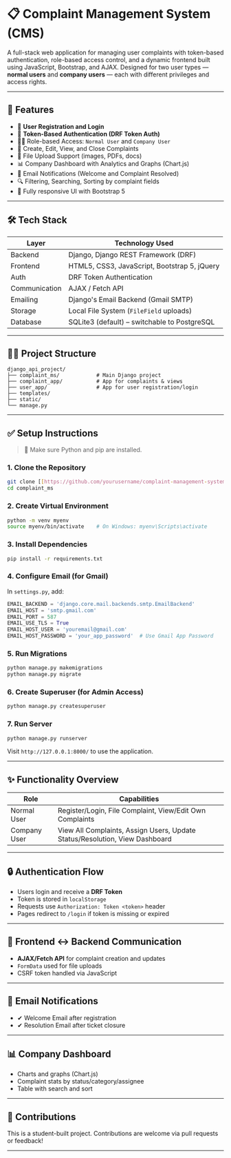 # 📋 Complaint Management System (CMS)

A full-stack web application for managing user complaints with token-based authentication, role-based access control, and a dynamic frontend built using JavaScript, Bootstrap, and AJAX. Designed for two user types — **normal users** and **company users** — each with different privileges and access rights.

---

## 🚀 Features

- 👤 **User Registration and Login**
- 🔐 **Token-Based Authentication (DRF Token Auth)**
- 🧑‍💼 Role-based Access: `Normal User` and `Company User`
- 📝 Create, Edit, View, and Close Complaints
- 📂 File Upload Support (images, PDFs, docs)
- 📊 Company Dashboard with Analytics and Graphs (Chart.js)
- 📧 Email Notifications (Welcome and Complaint Resolved)
- 🔍 Filtering, Searching, Sorting by complaint fields
- 📱 Fully responsive UI with Bootstrap 5

---

## 🛠️ Tech Stack

| Layer        | Technology Used                              |
|--------------|-----------------------------------------------|
| Backend      | Django, Django REST Framework (DRF)           |
| Frontend     | HTML5, CSS3, JavaScript, Bootstrap 5, jQuery  |
| Auth         | DRF Token Authentication                      |
| Communication| AJAX / Fetch API                              |
| Emailing     | Django's Email Backend (Gmail SMTP)           |
| Storage      | Local File System (`FileField` uploads)       |
| Database     | SQLite3 (default) – switchable to PostgreSQL  |

---

## 🧑‍💻 Project Structure

```
django_api_project/
├── complaint_ms/            # Main Django project
├── complaint_app/           # App for complaints & views
├── user_app/                # App for user registration/login
├── templates/
├── static/
└── manage.py
```

---

## ✅ Setup Instructions

> 📝 Make sure Python and pip are installed.

### 1. Clone the Repository

```bash
git clone [[https://github.com/yourusername/complaint-management-system.git](https://github.com/Ojas2081/complaint_system.git)]
cd complaint_ms
```

### 2. Create Virtual Environment

```bash
python -m venv myenv
source myenv/bin/activate    # On Windows: myenv\Scripts\activate
```

### 3. Install Dependencies

```bash
pip install -r requirements.txt
```

### 4. Configure Email (for Gmail)

In `settings.py`, add:

```python
EMAIL_BACKEND = 'django.core.mail.backends.smtp.EmailBackend'
EMAIL_HOST = 'smtp.gmail.com'
EMAIL_PORT = 587
EMAIL_USE_TLS = True
EMAIL_HOST_USER = 'youremail@gmail.com'
EMAIL_HOST_PASSWORD = 'your_app_password'  # Use Gmail App Password
```

### 5. Run Migrations

```bash
python manage.py makemigrations
python manage.py migrate
```

### 6. Create Superuser (for Admin Access)

```bash
python manage.py createsuperuser
```

### 7. Run Server

```bash
python manage.py runserver
```

Visit `http://127.0.0.1:8000/` to use the application.

---

## ✨ Functionality Overview

| Role          | Capabilities                                                                 |
|---------------|-------------------------------------------------------------------------------|
| Normal User   | Register/Login, File Complaint, View/Edit Own Complaints                     |
| Company User  | View All Complaints, Assign Users, Update Status/Resolution, View Dashboard  |

---

## 🔒 Authentication Flow

- Users login and receive a **DRF Token**
- Token is stored in `localStorage`
- Requests use `Authorization: Token <token>` header
- Pages redirect to `/login` if token is missing or expired

---

## 🔄 Frontend ↔ Backend Communication

- **AJAX/Fetch API** for complaint creation and updates
- `FormData` used for file uploads
- CSRF token handled via JavaScript

---

## 📧 Email Notifications

- ✔ Welcome Email after registration
- ✔ Resolution Email after ticket closure

---

## 📊 Company Dashboard

- Charts and graphs (Chart.js)
- Complaint stats by status/category/assignee
- Table with search and sort

---

## 🤝 Contributions

This is a student-built project. Contributions are welcome via pull requests or feedback!

---
